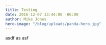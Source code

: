 ```yaml
---
title: Testing
date: 2016-12-07 13:44:00 -06:00
author: Mike Jones
hero-image: "/blog/uploads/panda-hero.jpg"
---
```


asdf as asf
